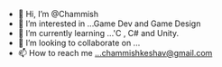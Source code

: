 - 👋 Hi, I’m @Chammish
- 👀 I’m interested in ...Game Dev and Game Design
- 🌱 I’m currently learning ...'C , C# and Unity.
- 💞️ I’m looking to collaborate on ...
- 📫 How to reach me ...chammishkeshav@gmail.com

<!---
Chammish/Chammish is a ✨ special ✨ repository because its `README.md` (this file) appears on your GitHub profile.
You can click the Preview link to take a look at your changes.
--->
